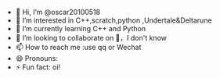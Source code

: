 - 👋 Hi, I’m @oscar20100518
- 👀 I’m interested in C++,scratch,python ,Undertale&Deltarune
- 🌱 I’m currently learning C++ and Python
- 💞️ I’m looking to collaborate on 🤔，I don't know
- 📫 How to reach me :use qq or Wechat
- 😄 Pronouns: 
- ⚡ Fun fact: oi!

<!---
oscar20100518/oscar20100518 is a ✨ special ✨ repository because its `README.md` (this file) appears on your GitHub profile.
You can click the Preview link to take a look at your changes.
--->
